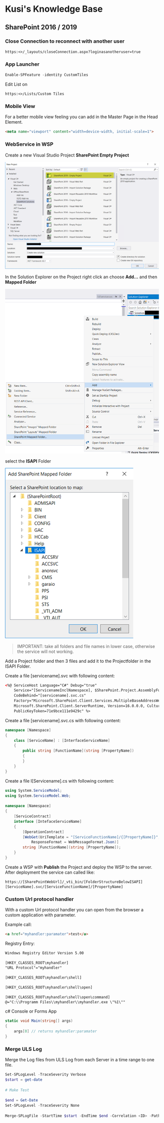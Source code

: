 # Kusi's Knowledge Base

## SharePoint 2016 / 2019

### Close Connection to reconnect with another user

```url
https:<>/_layouts/closeConnection.aspx?loginasanotheruser=true
```

### App Launcher

```powershell
Enable-SPFeature -identity CustomTiles
```

Edit List on

```url
https:<>/Lists/Custom Tiles
```

### Mobile View

For a better mobile view feeling you can add in the Master Page in the Head Element.

```html
<meta name="viewport" content="width=device-width, initial-scale=1">
```

### WebService in WSP

Create a new Visual Studio Project **SharePoint Empty Project**

![Visual Studio Prject](./Assets/VSWebServiceNew.png)

In the Solution Explorer on the Project right click an choose **Add...** and then **Mapped Folder**

![Visual Studio Prject](./Assets/VSShareMappedFolder.png)

select the **ISAPI** Folder

![Visual Studio Prject](./Assets/VSFolderISAPI.png)

> IMPORTANT: take all folders and file names in lower case, otherwise the service will not working.

Add a Project folder and then 3 files and add it to the Projectfolder in the ISAPI Folder.

Create a file [servicename].svc with following content:

```xml
<%@ ServiceHost Language="C#" Debug="true"
    Service="[ServicenameInclNamespace], $SharePoint.Project.AssemblyFullName$"
    CodeBehind="[servicename].svc.cs"
    Factory="Microsoft.SharePoint.Client.Services.MultipleBaseAddressWebServiceHostFactory,
    Microsoft.SharePoint.Client.ServerRuntime, Version=16.0.0.0, Culture=neutral,
    PublicKeyToken=71e9bce111e9429c" %>
```

Create a file [servicename].svc.cs with following content:

```cs
namespace [Namespace]
{
    class [ServiceName] : [InterfaceServiceName]
    {
        public string [FunctionName](string [PropertyName])
        {
        }
    }
}
```

Create a file I[Servicename].cs with following content:

```cs
using System.ServiceModel;
using System.ServiceModel.Web;

namespace [Namespace]
{
    [ServiceContract]
    interface [IntefaceServiceName]
    {
        [OperationContract]
        [WebGet(UriTemplate = "[ServiceFunctionName]/{[PropertyName]}",
            ResponseFormat = WebMessageFormat.Json)]
        string [FunctionName](string [PropertyName]);
    }
}
```

Create a WSP with **Publish** the Project and deploy the WSP to the server. After deployment the service can called like:

```
https://[SharePointWebUrl]/_vti_bin/[FolderStructureBelowISAPI][ServiceName].svc/[ServiceFunctionName]/[PropertyName]
```

### Custom Url protocol handler

With a custom Url protocol handler you can open from the browser a custom application with parameter. 

Example call:
```html
<a href="myhandler:paramater">test</a>
```

Registry Entry:
```
Windows Registry Editor Version 5.00

[HKEY_CLASSES_ROOT\myhandler]
"URL Protocol"="myhandler"

[HKEY_CLASSES_ROOT\myhandler\shell]

[HKEY_CLASSES_ROOT\myhandler\shell\open]

[HKEY_CLASSES_ROOT\myhandler\shell\open\command]
@="C:\\Programm Files\\myhandler\\myhandler.exe \"%1\""
```

c# Console or Forms App
```csharp
static void Main(string[] args)
{
    args[0] // returns myhandler:paramater
}
```
### Merge ULS Log

Merge the Log files from ULS Log from each Server in a time range to one file.

```powershell
Set-SPLogLevel -TraceSeverity Verbose
$start = get-date
 
# Make Test
 
$end = Get-Date
Set-SPLogLevel -TraceSeverity None

Merge-SPLogFile -StartTime $start -EndTime $end -Correlation <ID> -Path "c:\temp\mergedLogFile.log" -Overwrite
```

